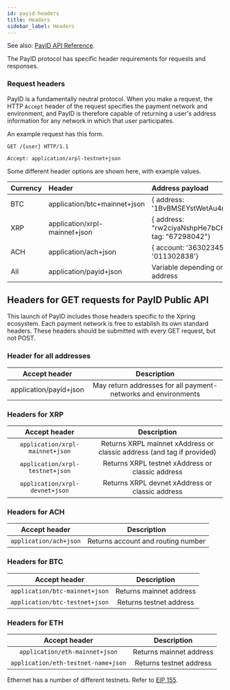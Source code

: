 ```yaml
---
id: payid-headers
title: Headers
sidebar_label: Headers
---
```


See also: [PayID API Reference](https://api.payid.org).

The PayID protocol has specific header requirements for requests and responses.

### Request headers

PayID is a fundamentally neutral protocol. When you make a request, the HTTP `Accept` header of the request specifies the payment network and environment, and PayID is therefore capable of returning a user's address information for any network in which that user participates.

An example request has this form.

```HTTP
GET /{user} HTTP/1.1

Accept: application/xrpl-testnet+json
```

Some different header options are shown here, with example values.

| Currency | Header                        | Address payload                                                   |
| :------- | :---------------------------- | :---------------------------------------------------------------- |
| BTC      | application/btc+mainnet+json  | { address: '1BvBMSEYstWetAu4m4GFg7xJaNVN2' }                      |
| XRP      | application/xrpl-mainnet+json | { address: "rw2ciyaNshpHe7bCHo4bRWq6pqqynnWKQg", tag: "67298042"} |
| ACH      | application/ach+json          | { account: '363023456079',routing: '011302838'}                   |
| All      | application/payid+json        | Variable depending on the contents of each address                |

## Headers for GET requests for PayID Public API

This launch of PayID includes those headers specific to the Xpring ecosystem. Each payment network is free to establish its own standard headers. These headers should be submitted with every GET request, but not POST.

### Header for all addresses

|     Accept header      |                          Description                           |
| :--------------------: | :------------------------------------------------------------: |
| application/payid+json | May return addresses for all payment-networks and environments |

### Headers for XRP

|          Accept header          |                              Description                               |
| :-----------------------------: | :--------------------------------------------------------------------: |
| `application/xrpl-mainnet+json` | Returns XRPL mainnet xAddress or classic address (and tag if provided) |
| `application/xrpl-testnet+json` |            Returns XRPL testnet xAddress or classic address            |
| `application/xrpl-devnet+json`  |            Returns XRPL devnet xAddress or classic address             |

### Headers for ACH

|     Accept header      |            Description             |
| :--------------------: | :--------------------------------: |
| `application/ach+json` | Returns account and routing number |

### Headers for BTC

|         Accept header          |       Description       |
| :----------------------------: | :---------------------: |
| `application/btc-mainnet+json` | Returns mainnet address |
| `application/btc-testnet+json` | Returns testnet address |

### Headers for ETH

|            Accept header            |       Description       |
| :---------------------------------: | :---------------------: |
|   `application/eth-mainnet+json`    | Returns mainnet address |
| `application/eth-testnet-name+json` | Returns testnet address |

Ethernet has a number of different testnets. Refer to <a href="https://github.com/ethereum/EIPs/blob/master/EIPS/eip-155.md">EIP 155</a>.
